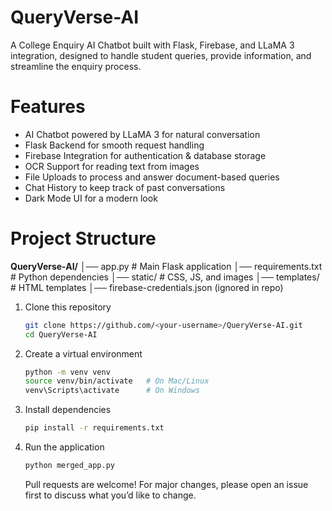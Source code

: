 # QueryVerse-AI

A College Enquiry AI Chatbot built with Flask, Firebase, and LLaMA 3 integration, designed to handle student queries, provide information, and streamline the enquiry process.

# Features
- AI Chatbot powered by LLaMA 3 for natural conversation
- Flask Backend for smooth request handling
- Firebase Integration for authentication & database storage
- OCR Support for reading text from images
- File Uploads to process and answer document-based queries
- Chat History to keep track of past conversations
- Dark Mode UI for a modern look

# Project Structure
**QueryVerse-AI/**
│── app.py # Main Flask application
│── requirements.txt # Python dependencies
│── static/ # CSS, JS, and images
│── templates/ # HTML templates
│── firebase-credentials.json (ignored in repo)

1. Clone this repository
   ```bash
   git clone https://github.com/<your-username>/QueryVerse-AI.git
   cd QueryVerse-AI
   ```
   
2. Create a virtual environment
   ```bash
   python -m venv venv
   source venv/bin/activate   # On Mac/Linux
   venv\Scripts\activate      # On Windows
   ```

3. Install dependencies
   ```bash
   pip install -r requirements.txt
   ```

4. Run the application
   ```bash
   python merged_app.py
   ```

   Pull requests are welcome! For major changes, please open an issue first to discuss what you’d like to change.


